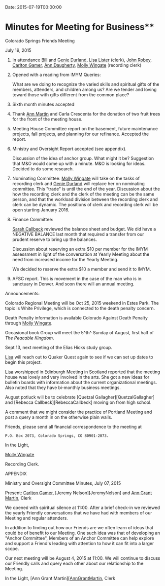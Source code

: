 Date: 2015-07-19T00:00:00

[AnnDaugherty]: /Friends/AnnDaugherty
[AnnGrantMartin]: /Friends/AnnGrantMartin
[BillDurland]: /Friends/BillDurland
[BillWerling]: /Friends/BillWerling
[CarltonGamer]: /Friends/CarltonGamer
[GenieDurland]: /Friends/GenieDurland
[HollyGrasso]: /Friends/HollyGrasso
[JohnRobey]: /Friends/JohnRobey
[LindaSegar]: /Friends/LindaSegar
[LisaLister]: /Friends/LisaLister
[MollyWingate]: /Friends/MollyWingate
[PeterLevar]: /Friends/PeterLeVar
[PhilFriesen]: /Friends/PhilFriesen
[SarahCallbeck]: /Friends/SarahCallbeck


# Minutes for Meeting for Business**

Colorado Springs Friends Meeting

July 19, 2015

1.  In attendance [Bill][BillDurland] and [Genie Durland][GenieDurland], 
    [Lisa Lister][LisaLister] (clerk), [John Robey][JohnRobey],
    [Carlton Gamer][CarltonGamer], [Ann Daugherty][AnnDaugherty], 
    [Molly Wingate][MollyWingate] (recording clerk)

2.  Opened with a reading from IMYM Queries:

    What are we doing to recognize the varied skills and spiritual gifts of
    the members, attenders, and children among us? Are we tender and loving
    toward those with gifts different from the common place?

3.  Sixth month minutes accepted

4.  Thank [Ann Martin][AnnGrantMartin] and Carla Crescenta for the donation 
    of two fruit trees for the front of the meeting house.

5.  Meeting House Committee report on the basement, future maintenance
    projects, fall projects, and planning for our refinance. Accepted the
    report.

6.  Ministry and Oversight Report accepted (see appendix).

    Discussion of the idea of anchor group. What might it be? Suggestion
    that M&O would come up with a minute. M&O is looking for ideas. Decided
    to do some research.

7.  Nominating Committee: [Molly Wingate][MollyWingate] will take on the tasks of
    recording clerk and [Genie Durland][GenieDurland] will replace her on nominating
    committee. This "trade" is until the end of the year. Discussion about
    the how the recording clerk and the clerk of the meeting can be the same
    person, and that the workload division between the recording clerk and
    clerk can be dynamic. The positions of clerk and recording clerk will be
    open starting January 2016.

8.  Finance Committee:

    [Sarah Callbeck][SarahCallbeck] reviewed the balance sheet and budget. We did have a
    NEGATIVE BALANCE last month that required a transfer from our prudent
    reserve to bring up the balances.

    Discussion about reserving an extra \$10 per member for the IMYM
    assessment in light of the conversation at Yearly Meeting about the need
    from increased income for the Yearly Meeting.

    We decided to reserve the extra $10 a member and send it to IMYM.

9.  AFSC report. This is movement in the case of the man who is in
    sanctuary in Denver. And soon there will an annual meeting.

Announcements:

Colorado Regional Meeting will be Oct 25, 2015 weekend in Estes Park.
The topic is White Privilege, which is connected to the death penalty
concern.

Death Penalty information is available Colorado Against Death Penalty
through [Molly Wingate][MollyWingate].

Occasional book Group will meet the 5^th^ Sunday of August, first half
of *The Peacable Kingdom*.

Sept 13, next meeting of the Elias Hicks study group.

[Lisa][LisaLister] will reach out to Quaker Quest again to see if we can set up dates
to begin this project.

[Lisa][LisaLister] worshipped in Edinburgh Meeting in Scotland reported that the
meeting house was lovely and very involved in the arts. She got a new
ideas for bulletin boards with information about the current
organizational meetings. Also noted that they have bi-monthly business
meetings.

August potluck will be to celebrate [Quetzal Gallagher][QuetzalGallagher] 
and [Rebecca Callbeck][RebeccaCallbeck] moving on from high school.

A comment that we might consider the practice of Portland Meeting and
post a query a month in on the otherwise plain walls.

Friends, please send all financial correspondence to the meeting at 

    P.O. Box 2073, Colorado Springs, CO 80901-2073.


In the Light,

[Molly Wingate][MollyWingate]

Recording Clerk.

APPENDIX

Ministry and Oversight Committee Minutes, July 07, 2015

Present: [Carlton Gamer][CarltonGamer], 
[Jeremy Nelson][JeremyNelson] and [Ann Grant Martin][AnnGrantMartin], 
Clerk

We opened with spiritual silence at 11:00. After a brief check-in we
reviewed the yearly Friendly conversations that we have had with members
of our Meeting and regular attenders.

In addition to finding out how our Friends are we often learn of ideas
that could be of benefit to our Meeting. One such idea was that of
developing an "Anchor Committee", Members of an Anchor Committee can
help explore and support a Friend's leading with attention to how it can
fit into a larger scope.

Our next meeting will be August 4, 2015 at 11:00. We will continue to
discuss our Friendly calls and query each other about our relationship
to the Meeting.

In the Light, [Ann Grant Martin][[AnnGrantMartin], Clerk
